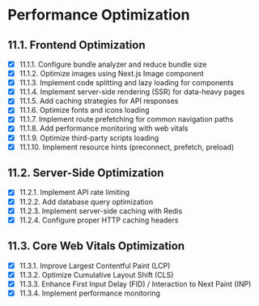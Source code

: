 # Performance Optimization

## 11.1. Frontend Optimization

- [x] 11.1.1. Configure bundle analyzer and reduce bundle size
- [x] 11.1.2. Optimize images using Next.js Image component
- [x] 11.1.3. Implement code splitting and lazy loading for components
- [x] 11.1.4. Implement server-side rendering (SSR) for data-heavy pages
- [x] 11.1.5. Add caching strategies for API responses
- [x] 11.1.6. Optimize fonts and icons loading
- [x] 11.1.7. Implement route prefetching for common navigation paths
- [x] 11.1.8. Add performance monitoring with web vitals
- [x] 11.1.9. Optimize third-party scripts loading
- [x] 11.1.10. Implement resource hints (preconnect, prefetch, preload)

## 11.2. Server-Side Optimization

- [x] 11.2.1. Implement API rate limiting
- [x] 11.2.2. Add database query optimization
- [x] 11.2.3. Implement server-side caching with Redis
- [x] 11.2.4. Configure proper HTTP caching headers

## 11.3. Core Web Vitals Optimization

- [x] 11.3.1. Improve Largest Contentful Paint (LCP)
- [x] 11.3.2. Optimize Cumulative Layout Shift (CLS)
- [x] 11.3.3. Enhance First Input Delay (FID) / Interaction to Next Paint (INP)
- [x] 11.3.4. Implement performance monitoring 
